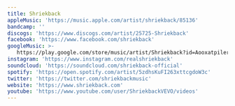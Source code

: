 ```yaml
---
title: Shriekback
appleMusic: 'https://music.apple.com/artist/shriekback/85136'
bandcamp: ''
discogs: 'https://www.discogs.com/artist/25725-Shriekback'
facebook: 'https://www.facebook.com/shriekback'
googleMusic: >-
   https://play.google.com/store/music/artist/Shriekback?id=Aooxatpilerc6py4dos4axd3zle
instagram: 'https://www.instagram.com/realshriekback'
soundcloud: 'https://soundcloud.com/shriekback-official'
spotify: 'https://open.spotify.com/artist/5zdhsKuFI263xttcgdoW3c'
twitter: 'https://twitter.com/shriekbackmusic'
website: 'https://www.shriekback.com'
youtube: 'https://www.youtube.com/user/ShriekbackVEVO/videos'
---
```


